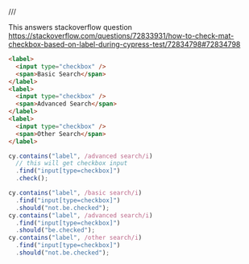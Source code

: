 /// <reference types="cypress" />

This answers stackoverflow question
https://stackoverflow.com/questions/72833931/how-to-check-mat-checkbox-based-on-label-during-cypress-test/72834798#72834798

<!-- fiddle Find check box by text -->

```html
<label>
  <input type="checkbox" />
  <span>Basic Search</span>
</label>
<label>
  <input type="checkbox" />
  <span>Advanced Search</span>
</label>
<label>
  <input type="checkbox" />
  <span>Other Search</span>
</label>
```

```js
cy.contains("label", /advanced search/i)
  // this will get checkbox input
  .find("input[type=checkbox]")
  .check();

cy.contains("label", /basic search/i)
  .find("input[type=checkbox]")
  .should("not.be.checked");
cy.contains("label", /advanced search/i)
  .find("input[type=checkbox]")
  .should("be.checked");
cy.contains("label", /other search/i)
  .find("input[type=checkbox]")
  .should("not.be.checked");
```

<!-- fiddle-end -->
